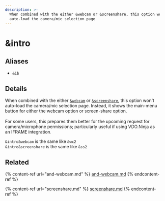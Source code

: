 ```yaml
---
description: >-
  When combined with the either &webcam or &screenshare, this option won't
  auto-load the camera/mic selection page
---
```


# \&intro

## Aliases

* `&ib`

## Details

When combined with the either [`&webcam`](and-webcam.md) or [`&screenshare`](screenshare.md), this option won't auto-load the camera/mic selection page. Instead, it shows the main-menu button for either the webcam option or screen-share option.\
\
For some users, this prepares them better for the upcoming request for camera/microphone permissions; particularly useful if using VDO.Ninja as an IFRAME integration.

`&intro&webcam` is the same like `&wc2`\
`&intro&screenshare` is the same like `&ss2`

## Related

{% content-ref url="and-webcam.md" %}
[and-webcam.md](and-webcam.md)
{% endcontent-ref %}

{% content-ref url="screenshare.md" %}
[screenshare.md](screenshare.md)
{% endcontent-ref %}
